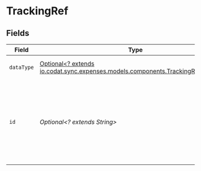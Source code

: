 # TrackingRef


## Fields

| Field                                                                                                                              | Type                                                                                                                               | Required                                                                                                                           | Description                                                                                                                        | Example                                                                                                                            |
| ---------------------------------------------------------------------------------------------------------------------------------- | ---------------------------------------------------------------------------------------------------------------------------------- | ---------------------------------------------------------------------------------------------------------------------------------- | ---------------------------------------------------------------------------------------------------------------------------------- | ---------------------------------------------------------------------------------------------------------------------------------- |
| `dataType`                                                                                                                         | [Optional<? extends io.codat.sync.expenses.models.components.TrackingRefDataType>](../../models/components/TrackingRefDataType.md) | :heavy_minus_sign:                                                                                                                 | The type of the linked reference                                                                                                   | trackingCategories                                                                                                                 |
| `id`                                                                                                                               | *Optional<? extends String>*                                                                                                       | :heavy_minus_sign:                                                                                                                 | Unique identifier of the linked reference from mapping options or the unique identifier of the linked customer.                    | e9a1b63d-9ff0-40e7-8038-016354b987e6                                                                                               |